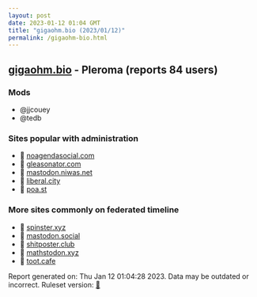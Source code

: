 ```yaml
---
layout: post
date: 2023-01-12 01:04 GMT
title: "gigaohm.bio (2023/01/12)"
permalink: /gigaohm-bio.html
---
```



## [gigaohm.bio](https://gigaohm.bio) - Pleroma (reports 84 users)

### Mods
 * @jjcouey
 * @tedb

### Sites popular with administration

* 🐘 [noagendasocial.com](/noagendasocial-com.html)
* 🐘 [gleasonator.com](/gleasonator-com.html)
* 🐘 [mastodon.niwas.net](/mastodon-niwas-net.html)
* 🐘 [liberal.city](/liberal-city.html)
* 🐘 [poa.st](/poa-st.html)

### More sites commonly on federated timeline

* 🐘 [spinster.xyz](/spinster-xyz.html)
* 🐘 [mastodon.social](/mastodon-social.html)
* 🐘 [shitposter.club](/shitposter-club.html)
* 🐘 [mathstodon.xyz](/mathstodon-xyz.html)
* 🐘 [toot.cafe](/toot-cafe.html)

Report generated on: Thu Jan 12 01:04:28 2023. Data may be outdated or incorrect.
Ruleset version: [🧁](/version-cupcake)
